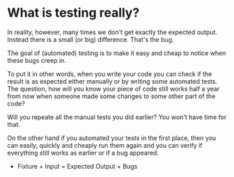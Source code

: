 # What is testing really?

In reality, however, many times we don't get exactly the expected output. Instead there is a small (or big) difference.
That's the bug.

The goal of (automated) testing is to make it easy and cheap to notice when these bugs creep in.

To put it in other words, when you write your code you can check if the result is as expected either manually or by writing
some automated tests. The question, how will you know your piece of code still works half a year from now when someone made
some changes to some other part of the code?

Will you repeate all the manual tests you did earlier? You won't have time for that.

On the other hand if you automated your tests in the first place, then you can easily, quickly and cheaply run them again
and you can verify if everything still works as earlier or if a bug appeared.


* Fixture + Input = Expected Output + Bugs


